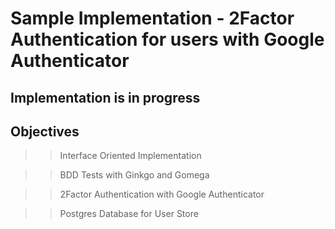 # Sample Implementation - 2Factor Authentication for users with Google Authenticator

## Implementation is in progress


## Objectives

>> Interface Oriented Implementation

>> BDD Tests with Ginkgo and Gomega

>> 2Factor Authentication with Google Authenticator

>> Postgres Database for User Store
